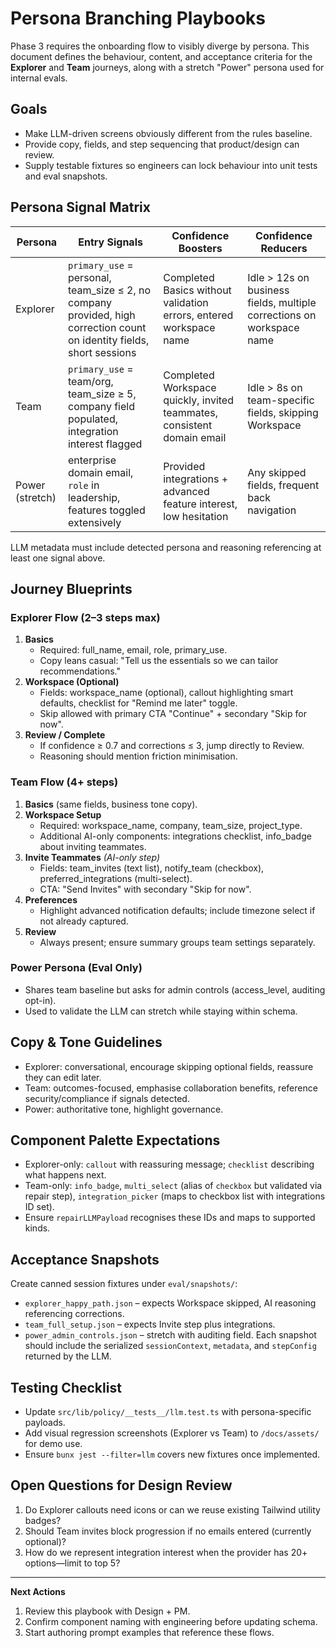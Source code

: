 # Persona Branching Playbooks

Phase 3 requires the onboarding flow to visibly diverge by persona. This document defines the behaviour, content, and acceptance criteria for the **Explorer** and **Team** journeys, along with a stretch "Power" persona used for internal evals.

## Goals
- Make LLM-driven screens obviously different from the rules baseline.
- Provide copy, fields, and step sequencing that product/design can review.
- Supply testable fixtures so engineers can lock behaviour into unit tests and eval snapshots.

## Persona Signal Matrix
| Persona | Entry Signals | Confidence Boosters | Confidence Reducers |
| ------- | ------------- | ------------------- | ------------------- |
| Explorer | `primary_use` = personal, team_size ≤ 2, no company provided, high correction count on identity fields, short sessions | Completed Basics without validation errors, entered workspace name | Idle > 12s on business fields, multiple corrections on workspace name |
| Team | `primary_use` = team/org, team_size ≥ 5, company field populated, integration interest flagged | Completed Workspace quickly, invited teammates, consistent domain email | Idle > 8s on team-specific fields, skipping Workspace |
| Power (stretch) | enterprise domain email, `role` in leadership, features toggled extensively | Provided integrations + advanced feature interest, low hesitation | Any skipped fields, frequent back navigation |

LLM metadata must include detected persona and reasoning referencing at least one signal above.

## Journey Blueprints

### Explorer Flow (2–3 steps max)
1. **Basics**
   - Required: full_name, email, role, primary_use.
   - Copy leans casual: "Tell us the essentials so we can tailor recommendations."
2. **Workspace (Optional)**
   - Fields: workspace_name (optional), callout highlighting smart defaults, checklist for "Remind me later" toggle.
   - Skip allowed with primary CTA "Continue" + secondary "Skip for now".
3. **Review / Complete**
   - If confidence ≥ 0.7 and corrections ≤ 3, jump directly to Review.
   - Reasoning should mention friction minimisation.

### Team Flow (4+ steps)
1. **Basics** (same fields, business tone copy).
2. **Workspace Setup**
   - Required: workspace_name, company, team_size, project_type.
   - Additional AI-only components: integrations checklist, info_badge about inviting teammates.
3. **Invite Teammates** *(AI-only step)*
   - Fields: team_invites (text list), notify_team (checkbox), preferred_integrations (multi-select).
   - CTA: "Send Invites" with secondary "Skip for now".
4. **Preferences**
   - Highlight advanced notification defaults; include timezone select if not already captured.
5. **Review**
   - Always present; ensure summary groups team settings separately.

### Power Persona (Eval Only)
- Shares team baseline but asks for admin controls (access_level, auditing opt-in).
- Used to validate the LLM can stretch while staying within schema.

## Copy & Tone Guidelines
- Explorer: conversational, encourage skipping optional fields, reassure they can edit later.
- Team: outcomes-focused, emphasise collaboration benefits, reference security/compliance if signals detected.
- Power: authoritative tone, highlight governance.

## Component Palette Expectations
- Explorer-only: `callout` with reassuring message; `checklist` describing what happens next.
- Team-only: `info_badge`, `multi_select` (alias of `checkbox` but validated via repair step), `integration_picker` (maps to checkbox list with integrations ID set).
- Ensure `repairLLMPayload` recognises these IDs and maps to supported kinds.

## Acceptance Snapshots
Create canned session fixtures under `eval/snapshots/`:
- `explorer_happy_path.json` – expects Workspace skipped, AI reasoning referencing corrections.
- `team_full_setup.json` – expects Invite step plus integrations.
- `power_admin_controls.json` – stretch with auditing field.
Each snapshot should include the serialized `sessionContext`, `metadata`, and `stepConfig` returned by the LLM.

## Testing Checklist
- Update `src/lib/policy/__tests__/llm.test.ts` with persona-specific payloads.
- Add visual regression screenshots (Explorer vs Team) to `/docs/assets/` for demo use.
- Ensure `bunx jest --filter=llm` covers new fixtures once implemented.

## Open Questions for Design Review
1. Do Explorer callouts need icons or can we reuse existing Tailwind utility badges?
2. Should Team invites block progression if no emails entered (currently optional)?
3. How do we represent integration interest when the provider has 20+ options—limit to top 5?

---
**Next Actions**
1. Review this playbook with Design + PM.
2. Confirm component naming with engineering before updating schema.
3. Start authoring prompt examples that reference these flows.
